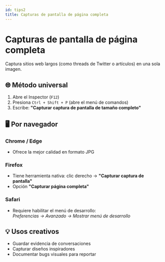 ```yaml
---
id: tips2
title: Capturas de pantalla de página completa
---
```


# Capturas de pantalla de página completa

Captura sitios web largos (como threads de Twitter o artículos) en una sola imagen.

## 🌐 Método universal

1. Abre el Inspector (`F12`)
2. Presiona `Ctrl + Shift + P` (abre el menú de comandos)
3. Escribe: **"Capturar captura de pantalla de tamaño completo"**

## 🖥️ Por navegador

### Chrome / Edge
- Ofrece la mejor calidad en formato JPG

### Firefox
- Tiene herramienta nativa: clic derecho → **"Capturar captura de pantalla"**
- Opción **"Capturar página completa"**

### Safari
- Requiere habilitar el menú de desarrollo:  
  _Preferencias → Avanzado → Mostrar menú de desarrollo_

## 💡 Usos creativos

- Guardar evidencia de conversaciones
- Capturar diseños inspiradores
- Documentar bugs visuales para reportar
